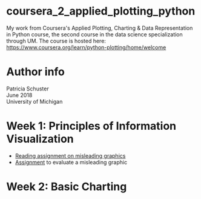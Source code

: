 # coursera_2_applied_plotting_python
My work from Coursera's Applied Plotting, Charting & Data Representation in Python course, the second course in the data science specialization through UM. The course is hosted here: <https://www.coursera.org/learn/python-plotting/home/welcome>

# Author info
Patricia Schuster  
June 2018  
University of Michigan  

# Week 1: Principles of Information Visualization

* [Reading assignment on misleading graphics](week_1/reading_assignment.md)
* [Assignment](week_1/assignment1.md) to evaluate a misleading graphic

# Week 2: Basic Charting
